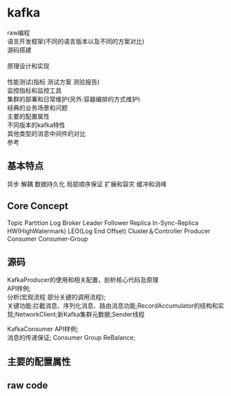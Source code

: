 # kafka


raw编程 <br> 
语言开发框架(不同的语言版本以及不同的方案对比) <br>
源码搭建 <br>  
原理设计和实现 <br>  
性能测试(指标 测试方案 测验报告) <br>
监控指标和监控工具 <br>
集群的部署和日常维护(另外:容器编排的方式维护) <br> 
经典的业务场景和问题 <br>
主要的配置属性 <br>
不同版本的kafka特性 <br>
其他类型的消息中间件的对比 <br>
参考 <br>


## 基本特点

异步 解耦 数据持久化 局部顺序保证 扩展和容灾 缓冲和消峰


## Core Concept
Topic Partition Log
Broker
Leader Follower Replica  In-Sync-Replica 
HW(HighWatermark) LEO(Log End Offset)
Cluster＆Controller
Producer Consumer Consumer-Group


## 源码

KafkaProducer的使用和相关配置，剖析核心代码及原理<br>
API样例;<br>
分析(宏观流程 部分关键的调用流程);<br>
关键功能:拦截消息、序列化消息、路由消息功能;RecordAccumulator的结构和实现;NetworkClient;新Kafka集群元数据;Sender线程 <br>

KafkaConsumer
API样例;<br>
消息的传递保证;  Consumer Group ReBalance;



## 主要的配置属性



## raw code







